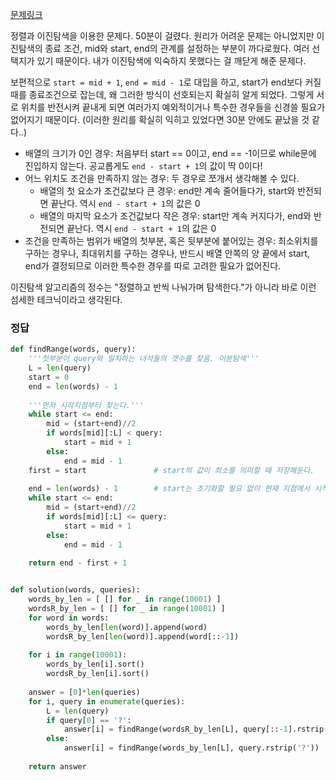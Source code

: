 [문제링크](https://programmers.co.kr/learn/courses/30/lessons/60060)

정렬과 이진탐색을 이용한 문제다. 50분이 걸렸다.
원리가 어려운 문제는 아니었지만 이진탐색의 종료 조건, mid와 start, end의 관계를 설정하는 부분이 까다로웠다. 
여러 선택지가 있기 때문이다. 내가 이진탐색에 익숙하지 못했다는 걸 깨닫게 해준 문제다.

보편적으로 `start = mid + 1`, `end = mid - 1`로 대입을 하고, start가 end보다 커질 때를 종료조건으로 잡는데, 왜 그러한 방식이 선호되는지 확실히 알게 되었다. 그렇게 서로 위치를 반전시켜 끝내게 되면 여러가지 예외적이거나 특수한 경우들을 신경쓸 필요가 없어지기 때문이다. (이러한 원리를 확실히 익히고 있었다면 30분 안에도 끝났을 것 같다..)

- 배열의 크기가 0인 경우: 처음부터 start == 0이고, end == -1이므로 while문에 진입하지 않는다. 공교롭게도 `end - start + 1`의 값이 딱 0이다!
- 어느 위치도 조건을 만족하지 않는 경우: 두 경우로 쪼개서 생각해볼 수 있다.
  - 배열의 첫 요소가 조건값보다 큰 경우: end만 계속 줄어들다가, start와 반전되면 끝난다. 역시 `end - start + 1`의 값은 0
  - 배열의 마지막 요소가 조건값보다 작은 경우: start만 계속 커지다가, end와 반전되면 끝난다. 역시 `end - start + 1`의 값은 0
- 조건을 만족하는 범위가 배열의 첫부분, 혹은 뒷부분에 붙어있는 경우: 최소위치를 구하는 경우나, 최대위치를 구하는 경우나, 반드시 배열 안쪽의 양 끝에서 start, end가 결정되므로 이러한 특수한 경우를 따로 고려한 필요가 없어진다.



이진탐색 알고리즘의 정수는  "정렬하고 반씩 나눠가며 탐색한다."가 아니라 바로 이런 섬세한 테크닉이라고 생각된다.

### 정답

```python
def findRange(words, query):
    '''첫부분이 query와 일치하는 녀석들의 갯수를 찾음. 이분탐색'''
    L = len(query)
    start = 0
    end = len(words) - 1
    
    '''먼저 시작지점부터 찾는다.'''
    while start <= end:
        mid = (start+end)//2
        if words[mid][:L] < query:
            start = mid + 1
        else:
            end = mid - 1
    first = start               # start의 값이 최소를 의미할 때 저장해둔다.
         
    end = len(words) - 1        # start는 초기화할 필요 없이 현재 지점에서 시작하면 된다.
    while start <= end:  
        mid = (start+end)//2
        if words[mid][:L] <= query:
            start = mid + 1
        else:
            end = mid - 1
        
    return end - first + 1


def solution(words, queries):
    words_by_len = [ [] for _ in range(10001) ]
    wordsR_by_len = [ [] for _ in range(10001) ]
    for word in words:
        words_by_len[len(word)].append(word)
        wordsR_by_len[len(word)].append(word[::-1])
        
    for i in range(10001):
        words_by_len[i].sort()
        wordsR_by_len[i].sort()
        
    answer = [0]*len(queries)
    for i, query in enumerate(queries):
        L = len(query)
        if query[0] == '?':
            answer[i] = findRange(wordsR_by_len[L], query[::-1].rstrip('?'))
        else:
            answer[i] = findRange(words_by_len[L], query.rstrip('?'))
            
    return answer
```

